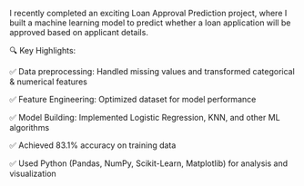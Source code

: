 I recently completed an exciting Loan Approval Prediction project, where I built a machine learning model to predict whether a loan application will be approved based on applicant details.

🔍 Key Highlights:

✅ Data preprocessing: Handled missing values and transformed categorical & numerical features

✅ Feature Engineering: Optimized dataset for model performance

✅ Model Building: Implemented Logistic Regression, KNN, and other ML algorithms

✅ Achieved 83.1% accuracy on training data

✅ Used Python (Pandas, NumPy, Scikit-Learn, Matplotlib) for analysis and visualization
